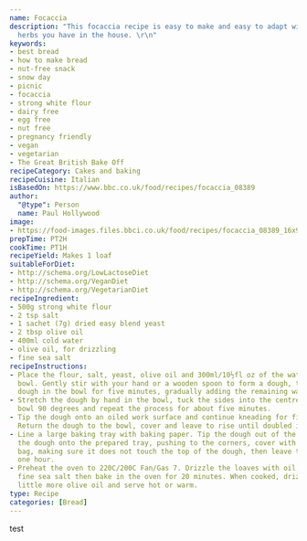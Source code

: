 ```yaml
---
name: Focaccia
description: "This focaccia recipe is easy to make and easy to adapt with whatever
  herbs you have in the house. \r\n"
keywords:
- best bread
- how to make bread
- nut-free snack
- snow day
- picnic
- focaccia
- strong white flour
- dairy free
- egg free
- nut free
- pregnancy friendly
- vegan
- vegetarian
- The Great British Bake Off
recipeCategory: Cakes and baking
recipeCuisine: Italian
isBasedOn: https://www.bbc.co.uk/food/recipes/focaccia_08389
author:
  "@type": Person
  name: Paul Hollywood
image:
- https://food-images.files.bbci.co.uk/food/recipes/focaccia_08389_16x9.jpg
prepTime: PT2H
cookTime: PT1H
recipeYield: Makes 1 loaf
suitableForDiet:
- http://schema.org/LowLactoseDiet
- http://schema.org/VeganDiet
- http://schema.org/VegetarianDiet
recipeIngredient:
- 500g strong white flour
- 2 tsp salt
- 1 sachet (7g) dried easy blend yeast
- 2 tbsp olive oil
- 400ml cold water
- olive oil, for drizzling
- fine sea salt
recipeInstructions:
- Place the flour, salt, yeast, olive oil and 300ml/10½fl oz of the water into a large
  bowl. Gently stir with your hand or a wooden spoon to form a dough, then knead the
  dough in the bowl for five minutes, gradually adding the remaining water.
- Stretch the dough by hand in the bowl, tuck the sides into the centre, turn the
  bowl 90 degrees and repeat the process for about five minutes.
- Tip the dough onto an oiled work surface and continue kneading for five more minutes.
  Return the dough to the bowl, cover and leave to rise until doubled in size.
- Line a large baking tray with baking paper. Tip the dough out of the bowl and flatten
  the dough onto the prepared tray, pushing to the corners, cover with a large plastic
  bag, making sure it does not touch the top of the dough, then leave to prove for
  one hour.
- Preheat the oven to 220C/200C Fan/Gas 7. Drizzle the loaves with oil, sprinkle with
  fine sea salt then bake in the oven for 20 minutes. When cooked, drizzle with a
  little more olive oil and serve hot or warm.
type: Recipe
categories: [Bread]
---
```

test
